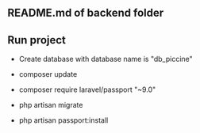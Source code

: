 
## README.md of backend folder

## Run project
- Create database with database name is "db_piccine"

- composer update
- composer require laravel/passport "~9.0"
- php artisan migrate
- php artisan passport:install

